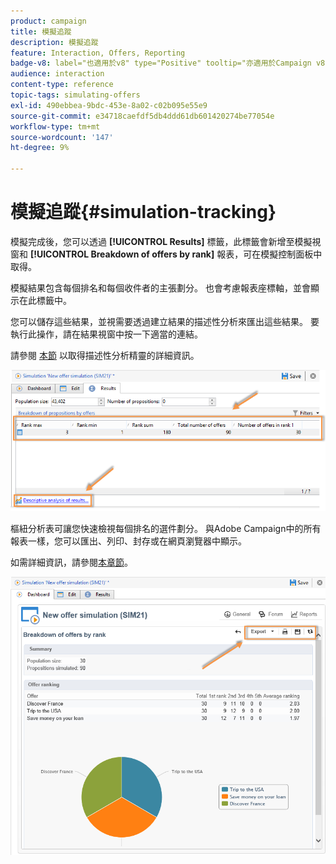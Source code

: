 ```yaml
---
product: campaign
title: 模擬追蹤
description: 模擬追蹤
feature: Interaction, Offers, Reporting
badge-v8: label="也適用於v8" type="Positive" tooltip="亦適用於Campaign v8"
audience: interaction
content-type: reference
topic-tags: simulating-offers
exl-id: 490ebbea-9bdc-453e-8a02-c02b095e55e9
source-git-commit: e34718caefdf5db4ddd61db601420274be77054e
workflow-type: tm+mt
source-wordcount: '147'
ht-degree: 9%

---
```


# 模擬追蹤{#simulation-tracking}



模擬完成後，您可以透過 **[!UICONTROL Results]** 標籤，此標籤會新增至模擬視窗和 **[!UICONTROL Breakdown of offers by rank]** 報表，可在模擬控制面板中取得。

模擬結果包含每個排名和每個收件者的主張劃分。 也會考慮報表座標軸，並會顯示在此標籤中。

您可以儲存這些結果，並視需要透過建立結果的描述性分析來匯出這些結果。 要執行此操作，請在結果視窗中按一下適當的連結。

請參閱 [本節](../../reporting/using/about-descriptive-analysis.md) 以取得描述性分析精靈的詳細資訊。

![](assets/offer_simulation_012.png)

樞紐分析表可讓您快速檢視每個排名的選件劃分。 與Adobe Campaign中的所有報表一樣，您可以匯出、列印、封存或在網頁瀏覽器中顯示。

如需詳細資訊，請參閱[本章節](../../reporting/using/actions-on-reports.md)。

![](assets/offer_simulation_013.png)
